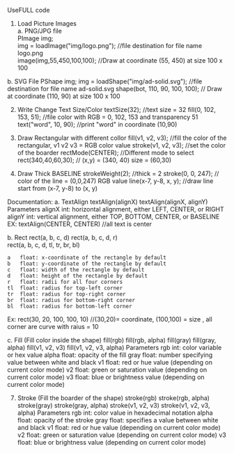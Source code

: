 UseFULL code
1. Load Picture Images<br/>
  a. PNG/JPG file<br/>
    PImage img;<br/>
    img = loadImage("img/logo.png");  //file destination for file name logo.png<br/>
    image(img,55,450,100,100);      //Draw at coordinate (55, 450) at size 100 x 100<br/>

  b. SVG File
    PShape img;
    img = loadShape("img/ad-solid.svg");  //file destination for file name ad-solid.svg
    shape(bot, 110, 90, 100, 100);  // Draw at coordinate (110, 90) at size 100 x 100

2. Write Change Text Size/Color
  textSize(32);    //text size = 32
  fill(0, 102, 153, 51);   //file color with RGB = 0, 102, 153 and transparency 51
  text("word", 10, 90);    //print "word" in coordinate (10,90)


3. Draw Rectangular with different collor
    fill(v1, v2, v3);   //fill the color of the rectangular, v1 v2 v3 = RGB color value
    stroke(v1, v2, v3);  //set the color of the boarder
    rectMode(CENTER);  //Different mode to select
    rect(340,40,60,30);  // (x,y) = (340, 40)  size = (60,30)

4. Draw Thick BASELINE
    strokeWeight(2);  //thick = 2
    stroke(0, 0, 247);  // color of the line = (0,0,247) RGB value
    line(x-7, y-8, x, y); //draw line start from (x-7, y-8) to (x, y)


Documentation:
a. TextAlign
      textAlign(alignX)
      textAlign(alignX, alignY)
    Parameters
      alignX	int: horizontal alignment, either LEFT, CENTER, or RIGHT
      alignY	int: vertical alignment, either TOP, BOTTOM, CENTER, or BASELINE
    EX:
      textAlign(CENTER, CENTER) //all text is center

b. Rect
    rect(a, b, c, d)
    rect(a, b, c, d, r)  
    rect(a, b, c, d, tl, tr, br, bl)  

    a	float: x-coordinate of the rectangle by default
    b	float: y-coordinate of the rectangle by default
    c	float: width of the rectangle by default
    d	float: height of the rectangle by default
    r	float: radii for all four corners
    tl	float: radius for top-left corner
    tr	float: radius for top-right corner
    br	float: radius for bottom-right corner
    bl	float: radius for bottom-left corner
  Ex: rect(30, 20, 100, 100, 10) //(30,20)= coordinate, (100,100) = size
        , all corner are curve with raius = 10

c. Fill
(Fill color inside the shape)
    fill(rgb)
    fill(rgb, alpha)
    fill(gray)
    fill(gray, alpha)
    fill(v1, v2, v3)
    fill(v1, v2, v3, alpha)
  Parameters
    rgb	int: color variable or hex value
    alpha	float: opacity of the fill
    gray	float: number specifying value between white and black
    v1	float: red or hue value (depending on current color mode)
    v2	float: green or saturation value (depending on current color mode)
    v3	float: blue or brightness value (depending on current color mode)

7. Stroke
(Fill the boarder of the shape)
    stroke(rgb)
    stroke(rgb, alpha)
    stroke(gray)
    stroke(gray, alpha)
    stroke(v1, v2, v3)
    stroke(v1, v2, v3, alpha)
  Parameters
    rgb	int: color value in hexadecimal notation
    alpha	float: opacity of the stroke
    gray	float: specifies a value between white and black
    v1	float: red or hue value (depending on current color mode)
    v2	float: green or saturation value (depending on current color mode)
    v3	float: blue or brightness value (depending on current color mode)
